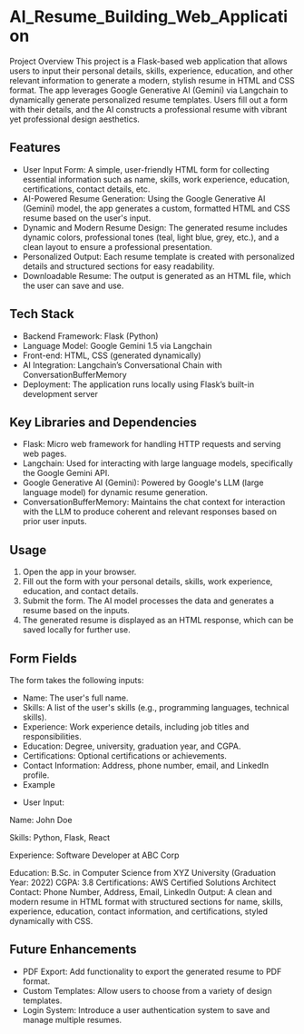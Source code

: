 
# AI_Resume_Building_Web_Application
Project Overview
This project is a Flask-based web application that allows users to input their personal details, skills, experience, education, and other relevant information to generate a modern, stylish resume in HTML and CSS format. The app leverages Google Generative AI (Gemini) via Langchain to dynamically generate personalized resume templates. Users fill out a form with their details, and the AI constructs a professional resume with vibrant yet professional design aesthetics.

## Features
- User Input Form: A simple, user-friendly HTML form for collecting essential information such as name, skills, work experience, education, certifications, contact details, etc.
- AI-Powered Resume Generation: Using the Google Generative AI (Gemini) model, the app generates a custom, formatted HTML and CSS resume based on the user's input.
- Dynamic and Modern Resume Design: The generated resume includes dynamic colors, professional tones (teal, light blue, grey, etc.), and a clean layout to ensure a professional presentation.
- Personalized Output: Each resume template is created with personalized details and structured sections for easy readability.
- Downloadable Resume: The output is generated as an HTML file, which the user can save and use.

## Tech Stack
- Backend Framework: Flask (Python)
- Language Model: Google Gemini 1.5 via Langchain
- Front-end: HTML, CSS (generated dynamically)
- AI Integration: Langchain’s Conversational Chain with ConversationBufferMemory
- Deployment: The application runs locally using Flask’s built-in development server

## Key Libraries and Dependencies
- Flask: Micro web framework for handling HTTP requests and serving web pages.
- Langchain: Used for interacting with large language models, specifically the Google Gemini API.
- Google Generative AI (Gemini): Powered by Google's LLM (large language model) for dynamic resume generation.
- ConversationBufferMemory: Maintains the chat context for interaction with the LLM to produce coherent and relevant responses based on prior user inputs.


## Usage
1. Open the app in your browser.
2. Fill out the form with your personal details, skills, work experience, education, and contact details.
3. Submit the form. The AI model processes the data and generates a resume based on the inputs.
4. The generated resume is displayed as an HTML response, which can be saved locally for further use.

   
## Form Fields
The form takes the following inputs:

- Name: The user's full name.
- Skills: A list of the user's skills (e.g., programming languages, technical skills).
- Experience: Work experience details, including job titles and responsibilities.
- Education: Degree, university, graduation year, and CGPA.
- Certifications: Optional certifications or achievements.
- Contact Information: Address, phone number, email, and LinkedIn profile.
- Example
* User Input:

Name: John Doe

Skills: Python, Flask, React

Experience: Software Developer at ABC Corp

Education: B.Sc. in Computer Science from XYZ University (Graduation Year: 2022)
CGPA: 3.8
Certifications: AWS Certified Solutions Architect
Contact: Phone Number, Address, Email, LinkedIn
Output:
A clean and modern resume in HTML format with structured sections for name, skills, experience, education, contact information, and certifications, styled dynamically with CSS.

## Future Enhancements
- PDF Export: Add functionality to export the generated resume to PDF format.
- Custom Templates: Allow users to choose from a variety of design templates.
- Login System: Introduce a user authentication system to save and manage multiple resumes.

